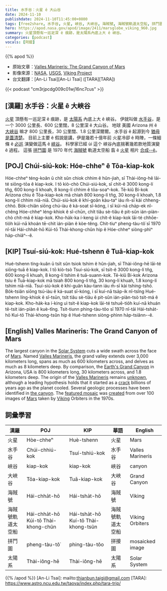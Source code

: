```yaml
---
title: 水手谷：火星 ê 大山谷
date: 2024-11-10
publishdate: 2024-11-10T11:45:00+0800
tags: [free2share, 水手谷, 火星, 峽谷, 大峽谷, 海賊號, 海賊號軌道太空船, 拼鬥圖, 太陽系]
hero: https://apod.nasa.gov/apod/image/2411/marsglobe_viking_960.jpg
summary: 火星頂懸有一巡足深 ê 痕跡，是太陽系內底上大 ê 峽谷。
categories: [podcast]
vocals: [阿錕]
---
```


{{% apod %}}

- 原始文章：[Valles Marineris: The Grand Canyon of Mars](https://apod.nasa.gov/apod/ap241110.html)
- 影像來源：[NASA](https://www.nasa.gov/), [USGS](https://www.usgs.gov/), [Viking Project](https://science.nasa.gov/mission/viking/)
- 台文翻譯：[An-Li Tsai][An-Li Tsai] ([TARA][TARA])

{{< podcast "cm3rjpcdg009c01wj16nc7cus" >}}

## [漢羅] 水手谷：火星 ê 大峽谷
[火星][Mars 1] 頂懸有一巡足深 ê 痕跡，是 [太陽系][Solar System] 內底上大 ê 峽谷。
伊就叫做 [水手谷][Valles Marineris]，是一个 3000 公里長、600 公里闊，8 公里深 ê 大山谷。
地球 美國 Arizona 州 ê [大峽谷][Earth's Grand Canyon] 嘛才 800 公里長，30 公里闊、1.8 公里深爾爾。
水手谷 ê 起源到今 [猶毋是蓋清楚][unknown]。
目前上主要 ê 假說是講，伊是幾若十億年前 火星冷卻 ê 時陣，一條細條 ê [必巡][crack] 演變做這馬 ê [峽谷][the canyon]。
科學家已經 ùi 這个 峽谷內底揣著幾若款地質演變 ê 過程。
這張 [拼鬥圖][featured mosaic] 是 1970 年代 [海賊號][Viking] 軌道太空船 翕 ê [火星][Mars 2] 相片 [合成--ê][created]。

## [POJ] Chúi-siú-kok: Hóe-chheⁿ ê Tōa-kiap-kok
Hóe-chheⁿ téng-koân ū chi̍t sûn chiok chhim ê hûn-jiah, sī Thài-iông-hē lāi-té siōng-tōa ê kiap-kok.
I tō kiò-chò Chúi-siú-kok, sī chi̍t-ê 3000 kong-lí tn̂g, 600 kong-lí khoah, 8 kong-lí chhim ê tōa-soaⁿ-kok.
Tē-kiû Bí-kok Arizona chiu ê Tōa-kiap-kok mā chiah 800 kong-lí tn̂g, 30 kong-lí khoah, 1.8 kong-lí chhim niā-niā.
Chúi-siú-kok ê khí-goân kàu-taⁿ iáu m̄-sī kài chheng-chhó.
Bo̍k-chiân siōng chú-iàu ê ká-soat sī-kóng, i sī kúi-nā cha̍p-ek nî-chêng Hóe-chheⁿ léng-khiok ê sî-chūn, chi̍t tiâu sè-tiâu ê pit-sûn ián-piàn-chò chit-má ê kiap-kok.
Kho-ha̍k-ka í-keng ùi chit-ê kiap-kok lāi-té chhōe-tio̍h kúi-nā khoán tē-chit ián-piàn ê kòe-têng.
Chit-tiuⁿ pheng-tàu-tô͘ sī 1970 nî-tāi Hái-chha̍t-hō Kúi-tō Thài-khong-chûn hip ê Hóe-chheⁿ siòng-phìⁿ ha̍p-chiâⁿ--ê.

## [KIP] Tsuí-siú-kok: Hué-tshenn ê Tuā-kiap-kok
Hué-tshenn tíng-kuân ū tsi̍t sûn tsiok tshim ê hûn-jiah, sī Thài-iông-hē lāi-té siōng-tuā ê kiap-kok.
I tō kiò-tsò Tsuí-siú-kok, sī tsi̍t-ê 3000 kong-lí tn̂g, 600 kong-lí khuah, 8 kong-lí tshim ê tuā-suann-kok.
Tē-kiû Bí-kok Arizona tsiu ê Tuā-kiap-kok mā tsiah 800 kong-lí tn̂g, 30 kong-lí khuah, 1.8 kong-lí tshim niā-niā.
Tsuí-siú-kok ê khí-guân kàu-tann iáu m̄-sī kài tshing-tshó.
Bo̍k-tsiân siōng tsú-iàu ê ká-suat sī-kóng, i sī kuí-nā tsa̍p-ik nî-tsîng Hué-tshenn líng-khiok ê sî-tsūn, tsi̍t tiâu sè-tiâu ê pit-sûn ián-piàn-tsò tsit-má ê kiap-kok.
Kho-ha̍k-ka í-king uì tsit-ê kiap-kok lāi-té tshuē-tio̍h kuí-nā khuán tē-tsit ián-piàn ê kuè-tîng.
Tsit-tiunn phing-tàu-tôo sī 1970 nî-tāi Hái-tsha̍t-hō Kuí-tō Thài-khong-tsûn hip ê Hué-tshenn siòng-phìnn ha̍p-tsiânn--ê.

## [English] Valles Marineris: The Grand Canyon of Mars
The largest canyon in the [Solar System][Solar System] cuts a wide swath across the face of [Mars][Mars 1].
Named [Valles Marineris][Valles Marineris], the grand valley extends over 3,000 kilometers long, spans as much as 600 kilometers across, and delves as much as 8 kilometers deep.
By comparison, the [Earth's Grand Canyon][Earth's Grand Canyon] in Arizona, USA is 800 kilometers long, 30 kilometers across, and 1.8 kilometers deep.
The origin of the [Valles Marineris][Valles Marineris] remains [unknown][unknown], although a leading hypothesis holds that it started as a [crack][crack] billions of years ago as the planet cooled.
Several geologic processes have been identified in [the canyon][the canyon].
The [featured mosaic][featured mosaic] was [created][created] from over 100 images of [Mars][Mars 2] taken by [Viking][Viking] Orbiters in the 1970s.

## 詞彙學習
|漢羅|POJ|KIP|華語|English|
|-|-|-|-|-|
| 火星 | Hòe-chheⁿ | Huè-tshenn | 火星 | Mars |
| 水手谷 | Chúi-chhiú-kok | Tsuí-tshiú-kok | 水手谷 | Valles Marineris |
| 峽谷 | kiap-kok | kiap-kok | 峽谷 | canyon |
| 大峽谷 | Tōa-kiap-kok | Tuā-kiap-kok | 大峽谷 | Grand Canyon |
| 海賊號 | Hái-chha̍t-hō | Hái-tsha̍t-hō | 海賊號 | Viking |
| 海賊號軌道太空船 | Hái-chha̍t-hō Kúi-tō Thài-khong-chûn | Hái-tsha̍t-hō Kuí-tō Thài-khong-tsûn | 海賊號軌道太空船 | Viking Orbiters |
| 拼鬥圖 | pheng-tàu-tô͘ | phing-tàu-tôo | 拼接圖 | mosaicked image |
| 太陽系 | Thài-iông-hē | Thài-iông-hē | 太陽系 | Solar System |

{{% /apod %}}
[An-Li Tsai]: mailto:thianbun.taigi@gmail.com
[TARA]: https://www.astro.ncu.edu.tw/taova/index.php/tara-trip/

[copyright]: https://apod.nasa.gov/apod/fap/lib/about_apod.html#srapply
[License3]: https://creativecommons.org/licenses/by-nc-nd/3.0/
[License2]:https://creativecommons.org/licenses/by-nc-nd/2.0/

[Solar System]:https://science.nasa.gov/solar-system/
[Mars 1]:https://science.nasa.gov/mars/
[Valles Marineris]:https://youtu.be/JUbQM47QXwQ
[Earth's Grand Canyon]:https://en.wikipedia.org/wiki/Grand_Canyon
[Valles Marineris]:https://en.wikipedia.org/wiki/Valles_Marineris
[unknown]:https://vignette1.wikia.nocookie.net/theevilliouschronicles/images/8/85/Confused-cat.jpg
[crack]:https://apod.nasa.gov/apod/ap980310.html
[the canyon]:https://science.nasa.gov/resource/valles-marineris-the-grand-canyon-of-mars/
[featured mosaic]:http://nssdc.gsfc.nasa.gov/photo_gallery/photogallery-mars.html
[created]:http://nssdc.gsfc.nasa.gov/photo_gallery/caption/marsglobe1.txt
[Mars 2]:https://science.nasa.gov/mars/facts/
[Viking]:https://science.nasa.gov/mission/viking/spacecraft-and-science/
